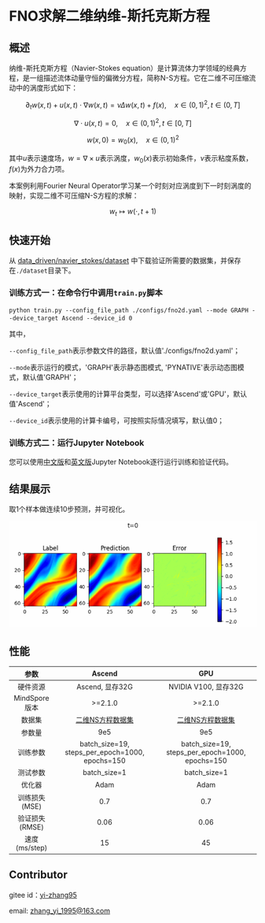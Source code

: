 # FNO求解二维纳维-斯托克斯方程

## 概述

纳维-斯托克斯方程（Navier-Stokes equation）是计算流体力学领域的经典方程，是一组描述流体动量守恒的偏微分方程，简称N-S方程。它在二维不可压缩流动中的涡度形式如下：

$$
\partial_t w(x, t)+u(x, t) \cdot \nabla w(x, t)=\nu \Delta w(x, t)+f(x), \quad x \in(0,1)^2, t \in(0, T]
$$

$$
\nabla \cdot u(x, t)=0, \quad x \in(0,1)^2, t \in[0, T]
$$

$$
w(x, 0)=w_0(x), \quad x \in(0,1)^2
$$

其中$u$表示速度场，$w=\nabla \times u$表示涡度，$w_0(x)$表示初始条件，$\nu$表示粘度系数，$f(x)$为外力合力项。

本案例利用Fourier Neural Operator学习某一个时刻对应涡度到下一时刻涡度的映射，实现二维不可压缩N-S方程的求解：

$$
w_t \mapsto w(\cdot, t+1)
$$

## 快速开始

从 [data_driven/navier_stokes/dataset](https://download.mindspore.cn/mindscience/mindflow/dataset/applications/data_driven/navier_stokes/dataset/) 中下载验证所需要的数据集，并保存在`./dataset`目录下。

### 训练方式一：在命令行中调用`train.py`脚本

```shell
python train.py --config_file_path ./configs/fno2d.yaml --mode GRAPH --device_target Ascend --device_id 0
```

其中，

`--config_file_path`表示参数文件的路径，默认值'./configs/fno2d.yaml'；

`--mode`表示运行的模式，'GRAPH'表示静态图模式, 'PYNATIVE'表示动态图模式，默认值'GRAPH'；

`--device_target`表示使用的计算平台类型，可以选择'Ascend'或'GPU'，默认值'Ascend'；

`--device_id`表示使用的计算卡编号，可按照实际情况填写，默认值0；

### 训练方式二：运行Jupyter Notebook

您可以使用[中文版](./FNO2D_CN.ipynb)和[英文版](./FNO2D.ipynb)Jupyter Notebook逐行运行训练和验证代码。

## 结果展示

取1个样本做连续10步预测，并可视化。

![推理误差](./images/result.gif)

## 性能

| 参数               | Ascend               | GPU                |
|:----------------------:|:--------------------------:|:---------------:|
| 硬件资源                | Ascend, 显存32G            | NVIDIA V100, 显存32G    |
| MindSpore版本           | >=2.1.0                 | >=2.1.0                   |
| 数据集                  | [二维NS方程数据集](https://download-mindspore.osinfra.cn/mindscience/mindflow/dataset/applications/data_driven/navier_stokes/)      | [二维NS方程数据集](https://download-mindspore.osinfra.cn/mindscience/mindflow/dataset/applications/data_driven/navier_stokes/)                   |
| 参数量                  | 9e5                   | 9e5                   |
| 训练参数                | batch_size=19, steps_per_epoch=1000, epochs=150 | batch_size=19, steps_per_epoch=1000, epochs=150 |
| 测试参数                | batch_size=1          | batch_size=1               |
| 优化器                  | Adam                 | Adam                   |
| 训练损失(MSE)           | 0.7                | 0.7             |
| 验证损失(RMSE)          | 0.06                | 0.06              |
| 速度(ms/step)           | 15                   | 45                |

## Contributor

gitee id：[yi-zhang95](https://gitee.com/yi-zhang95)

email: zhang_yi_1995@163.com
